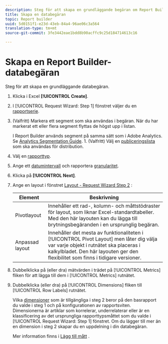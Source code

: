 ```yaml
---
description: Steg för att skapa en grundläggande begäran om Report Builder-data.
title: Skapa en databegäran
topic: Report builder
uuid: 5d0151f1-e23d-43eb-84a4-96ae06c3a564
translation-type: tm+mt
source-git-commit: 3fe3442eae1bdd8b90acffc9c25d184714613c16

---
```



# Skapa en Report Builder-databegäran

Steg för att skapa en grundläggande databegäran.

1. Klicka i Excel **[!UICONTROL Create]**.
1. I [!UICONTROL Request Wizard: Step 1] fönstret väljer du en [rapportserie](/help/analyze/report-builder/data-requests/selecting-report-suites/t-select-report-suites.md).
1. (Valfritt) Markera ett segment som ska användas i begäran. När du har markerat ett eller flera segment flyttas de högst upp i listan.

   I Report Builder används segment på samma sätt som i Adobe Analytics. Se [Analytics Segmentation Guide](https://docs.adobe.com/content/help/en/analytics/components/segmentation/seg-home.html). 1. (Valfritt) Välj en [publiceringslista](/help/analyze/report-builder/data-requests/allow-publishing-list-overrides.md) som ska användas för distribution.
1. Välj en [rapporttyp](/help/analyze/report-builder/data-requests/c-report-types/select-report-types.md).
1. Ange ett [datumintervall](/help/analyze/report-builder/data-requests/configuring-report-dates/custom-calendar.md) och rapportera [granularitet](/help/analyze/report-builder/data-requests/configuring-report-dates/granularity.md).
1. Klicka på **[!UICONTROL Next]**.
1. Ange en layout i fönstret [Layout - Request Wizard Step 2](/help/analyze/report-builder/layout/layout.md) :

   | Element | Beskrivning |
   |---|---|
   | Pivotlayout | Innehåller ett rad-, kolumn- och måttstödraster för layout, som liknar Excel-standardtabeller. Med den här layouten kan du lägga till brytningsbegäranden i en ursprunglig begäran. |
   | Anpassad layout | Innehåller det mesta av funktionaliteten i [!UICONTROL Pivot Layout] men låter dig välja var varje objekt i rutnätet ska placeras i kalkylbladet. Den här layouten ger den flexibilitet som finns i tidigare versioner. |

1. Dubbelklicka på (eller dra) mätvärden i trädet på [!UICONTROL Metrics] fliken för att lägga till dem i [!UICONTROL Metrics] rutnätet.
1. Dubbelklicka (eller dra) på [!UICONTROL Dimensions] fliken till [!UICONTROL Row Labels] rutnätet.

   Vilka [dimensioner](https://docs.adobe.com/content/help/en/analytics/analyze/report-builder/layout/filter-dimenson/filter-dimensions.html) som är tillgängliga i steg 2 beror på den basrapport du valde i steg 1 och på konfigurationen av rapportsviten. Dimensionerna är artiklar som korrelerar, underrelaterar eller är en klassificering av det ursprungliga rapporttypsmåttet som du valde i [!UICONTROL Request Wizard: Step 1] fönstret. Om du lägger till mer än en dimension i steg 2 skapar du en uppdelning i din databegäran.

   Mer information finns i [Lägg till mått](/help/analyze/report-builder/layout/c-metrics-dimensions/t-add-metrics-and-dimensions.md) .
